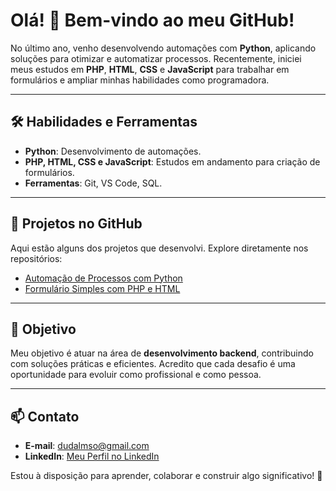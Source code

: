 # Olá! 👋 Bem-vindo ao meu GitHub!

No último ano, venho desenvolvendo automações com **Python**, aplicando soluções para otimizar e automatizar processos. Recentemente, iniciei meus estudos em **PHP**, **HTML**, **CSS** e **JavaScript** para trabalhar em formulários e ampliar minhas habilidades como programadora.

---

## 🛠️ Habilidades e Ferramentas
- **Python**: Desenvolvimento de automações.
- **PHP, HTML, CSS e JavaScript**: Estudos em andamento para criação de formulários.
- **Ferramentas**: Git, VS Code, SQL.

---

## 🚀 Projetos no GitHub
Aqui estão alguns dos projetos que desenvolvi. Explore diretamente nos repositórios:
- [Automação de Processos com Python](https://github.com/dudalmso/projetos_praticos/blob/main/senha_expira_control.py)
- [Formulário Simples com PHP e HTML](https://github.com/dudalmso/projetos_praticos/blob/main/acesso.php)

---

## 🎯 Objetivo
Meu objetivo é atuar na área de **desenvolvimento backend**, contribuindo com soluções práticas e eficientes. Acredito que cada desafio é uma oportunidade para evoluir como profissional e como pessoa.

---

## 📫 Contato
- **E-mail**: dudalmso@gmail.com
- **LinkedIn**: [Meu Perfil no LinkedIn](https://www.linkedin.com/in/maria-eduarda-lima-de-sousa-901aa126b/)

Estou à disposição para aprender, colaborar e construir algo significativo! 🚀
